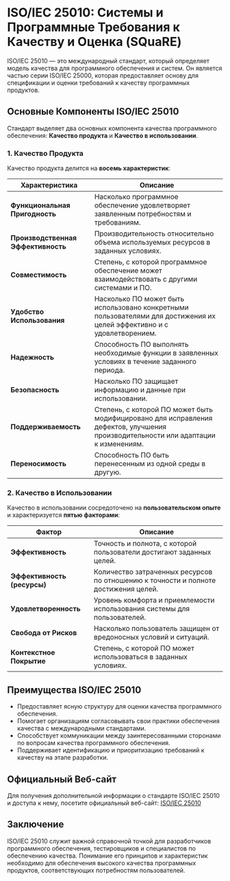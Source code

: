  
# ISO/IEC 25010: Системы и Программные Требования к Качеству и Оценка (SQuaRE)

ISO/IEC 25010 — это международный стандарт, который определяет модель качества для программного обеспечения и систем. Он является частью серии ISO/IEC 25000, которая предоставляет основу для спецификации и оценки требований к качеству программных продуктов.

## Основные Компоненты ISO/IEC 25010

Стандарт выделяет два основных компонента качества программного обеспечения: **Качество продукта** и **Качество в использовании**.

### 1. Качество Продукта

Качество продукта делится на **восемь характеристик**:

| Характеристика          | Описание                                                                              |
|-------------------------|--------------------------------------------------------------------------------------|
| **Функциональная Пригодность** | Насколько программное обеспечение удовлетворяет заявленным потребностям и требованиям. |
| **Производственная Эффективность**| Производительность относительно объема используемых ресурсов в заданных условиях. |
| **Совместимость**       | Степень, с которой программное обеспечение может взаимодействовать с другими системами и ПО. |
| **Удобство Использования** | Насколько ПО может быть использовано конкретными пользователями для достижения их целей эффективно и с удовлетворением. |
| **Надежность**          | Способность ПО выполнять необходимые функции в заявленных условиях в течение заданного периода. |
| **Безопасность**        | Насколько ПО защищает информацию и данные при использовании.                          |
| **Поддерживаемость**    | Степень, с которой ПО может быть модифицировано для исправления дефектов, улучшения производительности или адаптации к изменениям. |
| **Переносимость**       | Способность ПО быть перенесенным из одной среды в другую.                            |

### 2. Качество в Использовании

Качество в использовании сосредоточено на **пользовательском опыте** и характеризуется **пятью факторами**:

| Фактор                  | Описание                                                                              |
|-------------------------|--------------------------------------------------------------------------------------|
| **Эффективность**       | Точность и полнота, с которой пользователи достигают заданных целей.                 |
| **Эффективность (ресурсы)** | Количество затраченных ресурсов по отношению к точности и полноте достижения целей.  |
| **Удовлетворенность**   | Уровень комфорта и приемлемости использования системы для пользователей.             |
| **Свобода от Рисков**   | Насколько пользователь защищен от вредоносных условий и ситуаций.                     |
| **Контекстное Покрытие**| Степень, с которой ПО может использоваться в заданных условиях.                       |

## Преимущества ISO/IEC 25010

- Предоставляет ясную структуру для оценки качества программного обеспечения.
- Помогает организациям согласовывать свои практики обеспечения качества с международными стандартами.
- Способствует коммуникации между заинтересованными сторонами по вопросам качества программного обеспечения.
- Поддерживает идентификацию и приоритизацию требований к качеству на этапе разработки.

## Официальный Веб-сайт

Для получения дополнительной информации о стандарте ISO/IEC 25010 и доступа к нему, посетите официальный веб-сайт: [ISO/IEC 25010](https://www.iso.org/standard/62053.html)

## Заключение

ISO/IEC 25010 служит важной справочной точкой для разработчиков программного обеспечения, тестировщиков и специалистов по обеспечению качества. Понимание его принципов и характеристик необходимо для обеспечения высокого качества программных продуктов, соответствующих потребностям пользователей.
